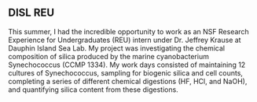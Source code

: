 ## DISL REU

This summer, I had the incredible opportunity to work as an NSF Research Experience for Undergraduates (REU) intern under Dr. Jeffrey Krause at Dauphin Island Sea Lab. My project was investigating the chemical composition of silica produced by the marine cyanobacterium Synechococcus (CCMP 1334). My work days consisted of maintaining 12 cultures of Synechococcus, sampling for biogenic silica and cell counts, completing a series of different chemical digestions (HF, HCl, and NaOH), and quantifying silica content from these digestions. 

